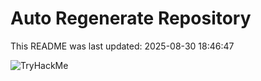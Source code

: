 # Auto Regenerate Repository

This README was last updated: 2025-08-30 18:46:47

 ![TryHackMe](https://tryhackme.com/badge/533634)